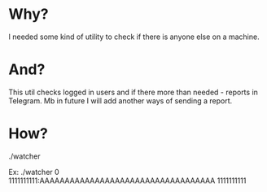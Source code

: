 # Why?
I needed some kind of utility to check if there is anyone else on a machine.

# And?
This util checks logged in users and if there more than needed - reports in Telegram.
Mb in future I will add another ways of sending a report.

# How?
./watcher <number of allowed logged in users> <telegram token> <telegram chat ID>

Ex:
./watcher 0 1111111111:AAAAAAAAAAAAAAAAAAAAAAAAAAAAAAAAAAA 1111111111
